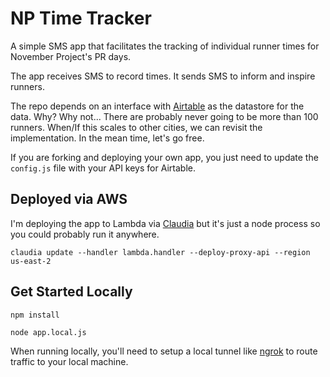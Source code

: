 # NP Time Tracker
A simple SMS app that facilitates the tracking of individual runner times for November Project's PR days. 

The app receives SMS to record times. It sends SMS to inform and inspire runners.

The repo depends on an interface with [Airtable](https://airtable.com) as the datastore for the data. Why? Why not... There are probably never going to be more than 100 runners. When/If this scales to other cities, we can revisit the implementation. In the mean time, let's go free.

If you are forking and deploying your own app, you just need to update the ```config.js``` file with your API keys for Airtable. 

## Deployed via AWS
I'm deploying the app to Lambda via [Claudia](https://claudiajs.com/) but it's just a node process so you could probably run it anywhere.

`claudia update --handler lambda.handler --deploy-proxy-api --region us-east-2`

## Get Started Locally

`npm install`

`node app.local.js`

When running locally, you'll need to setup a local tunnel like [ngrok](https://ngrok.com) to route traffic to your local machine.


